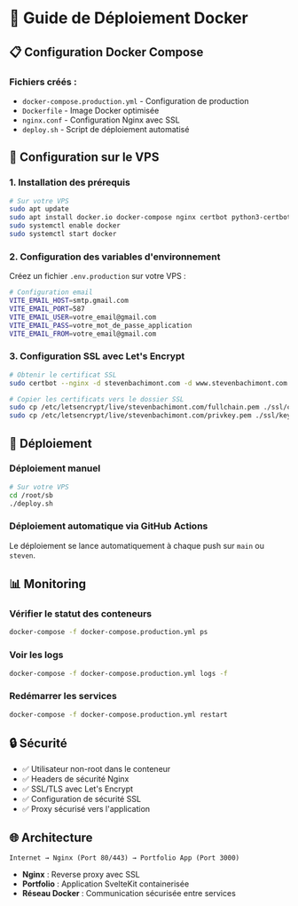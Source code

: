 # 🚀 Guide de Déploiement Docker

## 📋 Configuration Docker Compose

### Fichiers créés :
- `docker-compose.production.yml` - Configuration de production
- `Dockerfile` - Image Docker optimisée
- `nginx.conf` - Configuration Nginx avec SSL
- `deploy.sh` - Script de déploiement automatisé

## 🔧 Configuration sur le VPS

### 1. Installation des prérequis
```bash
# Sur votre VPS
sudo apt update
sudo apt install docker.io docker-compose nginx certbot python3-certbot-nginx
sudo systemctl enable docker
sudo systemctl start docker
```

### 2. Configuration des variables d'environnement
Créez un fichier `.env.production` sur votre VPS :
```bash
# Configuration email
VITE_EMAIL_HOST=smtp.gmail.com
VITE_EMAIL_PORT=587
VITE_EMAIL_USER=votre_email@gmail.com
VITE_EMAIL_PASS=votre_mot_de_passe_application
VITE_EMAIL_FROM=votre_email@gmail.com
```

### 3. Configuration SSL avec Let's Encrypt
```bash
# Obtenir le certificat SSL
sudo certbot --nginx -d stevenbachimont.com -d www.stevenbachimont.com

# Copier les certificats vers le dossier SSL
sudo cp /etc/letsencrypt/live/stevenbachimont.com/fullchain.pem ./ssl/cert.pem
sudo cp /etc/letsencrypt/live/stevenbachimont.com/privkey.pem ./ssl/key.pem
```

## 🚀 Déploiement

### Déploiement manuel
```bash
# Sur votre VPS
cd /root/sb
./deploy.sh
```

### Déploiement automatique via GitHub Actions
Le déploiement se lance automatiquement à chaque push sur `main` ou `steven`.

## 📊 Monitoring

### Vérifier le statut des conteneurs
```bash
docker-compose -f docker-compose.production.yml ps
```

### Voir les logs
```bash
docker-compose -f docker-compose.production.yml logs -f
```

### Redémarrer les services
```bash
docker-compose -f docker-compose.production.yml restart
```

## 🔒 Sécurité

- ✅ Utilisateur non-root dans le conteneur
- ✅ Headers de sécurité Nginx
- ✅ SSL/TLS avec Let's Encrypt
- ✅ Configuration de sécurité SSL
- ✅ Proxy sécurisé vers l'application

## 🌐 Architecture

```
Internet → Nginx (Port 80/443) → Portfolio App (Port 3000)
```

- **Nginx** : Reverse proxy avec SSL
- **Portfolio** : Application SvelteKit containerisée
- **Réseau Docker** : Communication sécurisée entre services
